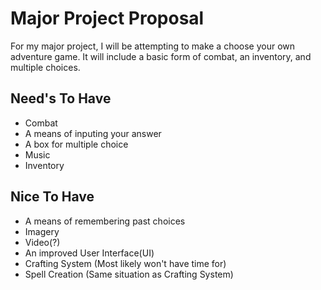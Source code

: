 # Major Project Proposal
For my major project, I will be attempting to make a choose your own adventure game. It will include a basic form of combat, an inventory, and multiple choices.

## Need's To Have
- Combat
- A means of inputing your answer
- A box for multiple choice
- Music
- Inventory

## Nice To Have
- A means of remembering past choices
- Imagery
- Video(?)
- An improved User Interface(UI)
- Crafting System (Most likely won't have time for)
- Spell Creation (Same situation as Crafting System)
